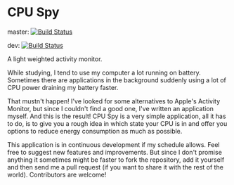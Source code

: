 CPU Spy
==========

master: [![Build Status](https://travis-ci.org/Fluci/CPU-Spy.svg?branch=master)](https://travis-ci.org/Fluci/CPU-Spy)

dev: [![Build Status](https://travis-ci.org/Fluci/CPU-Spy.svg?branch=dev)](https://travis-ci.org/Fluci/CPU-Spy)

A light weighted activity monitor.

While studying, I tend to use my computer a lot running on battery.
Sometimes there are applications in the background suddenly using a lot of CPU power draining my battery faster.

That mustn't happen! I've looked for some alternatives to Apple's Activity Monitor, but since I couldn't find a good one, I've written an application myself. And this is the result! CPU Spy is a very simple application, all it has to do, is to give you a rough idea in which state your CPU is in and offer you options to reduce energy consumption as much as possible.

This application is in continuous development if my schedule allows.
Feel free to suggest new features and improvements. But since I don't promise anything it sometimes might be faster to fork the repository, add it yourself and then send me a pull request (if you want to share it with the rest of the world). Contributors are welcome!
